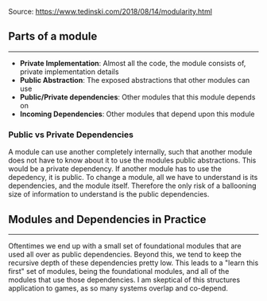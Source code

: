 Source: https://www.tedinski.com/2018/08/14/modularity.html
## Parts of a module
---
- **Private Implementation**: Almost all the code, the module consists of, private implementation details
- **Public Abstraction**: The exposed abstractions that other modules can use
- **Public/Private dependencies**: Other modules that this module depends on
- **Incoming Dependencies**: Other modules that depend upon this module
### Public vs Private Dependencies
A module can use another completely internally, such that another module does not have to know about it to use the modules public abstractions. This would be a private dependency. If another module has to use the depedency, it is public. To change a module, all we have to understand is its dependencies, and the module itself. Therefore the only risk of a ballooning size of information to understand is the public dependencies.
## Modules and Dependencies in Practice
--- 
Oftentimes we end up with a small set of foundational modules that are used all over as public dependencies. Beyond this, we tend to keep the recursive depth of these dependencies pretty low. This leads to a "learn this first" set of modules, being the foundational modules, and all of the modules that use those dependencies. I am skeptical of this structures application to games, as so many systems overlap and co-depend.